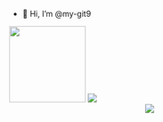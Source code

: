 - 👋 Hi, I’m @my-git9


<div align="left"> <img height="137px" src="https://github-readme-stats.vercel.app/api?username=sun0225SUN&hide_title=true&hide_border=true&show_icons=trueline_height=21&text_color=000&icon_color=000&bg_color=0,ea6161,ffc64d,fffc4d,52fa5a&theme=graywhite" /> <img src="https://github-profile-trophy.vercel.app/?username=sun0225SUN" /> </div>
<div align="center"> <img src="https://github-profile-trophy.vercel.app/?username=sun0225SUN" /> </div>
